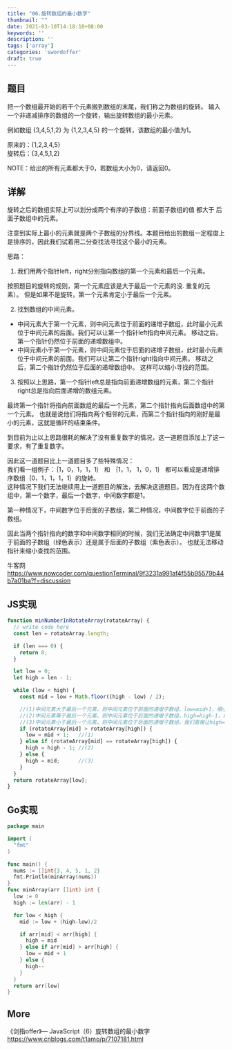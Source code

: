 ```yaml
---
title: "06.旋转数组的最小数字"
thumbnail: ""
date: 2021-03-10T14:18:18+08:00
keywords: ''
description: ''
tags: ['array']
categories: 'swordoffer'
draft: true
---
```


## 题目

把一个数组最开始的若干个元素搬到数组的末尾，我们称之为数组的旋转。
输入一个非递减排序的数组的一个旋转，输出旋转数组的最小元素。

例如数组 {3,4,5,1,2} 为 {1,2,3,4,5} 的一个旋转，该数组的最小值为1。

原来的：{1,2,3,4,5}  
旋转后：{3,4,5,1,2}  

NOTE：给出的所有元素都大于0，若数组大小为0，请返回0。

## 详解

旋转之后的数组实际上可以划分成两个有序的子数组：前面子数组的值 都大于 后面子数组中的元素。

注意到实际上最小的元素就是两个子数组的分界线。本题目给出的数组一定程度上是排序的，因此我们试着用二分查找法寻找这个最小的元素。

思路：

1. 我们用两个指针left，right分别指向数组的第一个元素和最后一个元素。

按照题目的旋转的规则，第一个元素应该是大于最后一个元素的没. 重复的元素）。
但是如果不是旋转，第一个元素肯定小于最后一个元素。

2. 找到数组的中间元素。

- 中间元素大于第一个元素，则中间元素位于前面的递增子数组，此时最小元素位于中间元素的后面。我们可以让第一个指针left指向中间元素。
移动之后，第一个指针仍然位于前面的递增数组中。
- 中间元素小于第一个元素，则中间元素位于后面的递增子数组，此时最小元素位于中间元素的前面。我们可以让第二个指针right指向中间元素。
移动之后，第二个指针仍然位于后面的递增数组中。
这样可以缩小寻找的范围。

3. 按照以上思路，第一个指针left总是指向前面递增数组的元素，第二个指针right总是指向后面递增的数组元素。

最终第一个指针将指向前面数组的最后一个元素，第二个指针指向后面数组中的第一个元素。
也就是说他们将指向两个相邻的元素，而第二个指针指向的刚好是最小的元素，这就是循环的结束条件。

到目前为止以上思路很耗的解决了没有重复数字的情况，这一道题目添加上了这一要求，有了重复数字。

因此这一道题目比上一道题目多了些特殊情况：  
我们看一组例子：｛1，0，1，1，1｝ 和 ｛1，1， 1，0，1｝   都可以看成是递增排序数组｛0，1，1，1，1｝的旋转。  
这种情况下我们无法继续用上一道题目的解法，去解决这道题目。因为在这两个数组中，第一个数字，最后一个数字，中间数字都是1。  

第一种情况下，中间数字位于后面的子数组，第二种情况，中间数字位于前面的子数组。

因此当两个指针指向的数字和中间数字相同的时候，我们无法确定中间数字1是属于前面的子数组（绿色表示）还是属于后面的子数组（紫色表示）。
也就无法移动指针来缩小查找的范围。

牛客网  
https://www.nowcoder.com/questionTerminal/9f3231a991af4f55b95579b44b7a01ba?f=discussion  

## JS实现

```javascript
function minNumberInRotateArray(rotateArray) {
  // write code here
  const len = rotateArray.length;

  if (len === 0) {
    return 0;
  }

  let low = 0;
  let high = len - 1;

  while (low < high) {
    const mid = low + Math.floor((high - low) / 2);

    //(1)中间元素大于最后一个元素，则中间元素位于前面的递增子数组，low=mid+1，缩小左边界
    //(2)中间元素等于最后一个元素，则中间元素位于后面的递增子数组，high=high-1，缩小右边界
    //(3)中间元素小于最后一个元素，则中间元素位于后面的递增子数组，我们直接让high=mid，缩小右边界
    if (rotateArray[mid] > rotateArray[high]) {
      low = mid + 1;   //(1)
    } else if (rotateArray[mid] == rotateArray[high]) {
      high = high - 1; //(2)
    } else {
      high = mid;      //(3)
    }
  }
  return rotateArray[low];
}
```

## Go实现

```go
package main

import (
  "fmt"
)

func main() {
  nums := []int{3, 4, 5, 1, 2}
  fmt.Println(minArray(nums))
}
func minArray(arr []int) int {
  low := 0
  high := len(arr) - 1

  for low < high {
    mid := low + (high-low)/2

    if arr[mid] < arr[high] {
      high = mid
    } else if arr[mid] > arr[high] {
      low = mid + 1
    } else {
      high--
    }
  }
  return arr[low]
}
```

## More

《剑指offer》— JavaScript（6）旋转数组的最小数字
https://www.cnblogs.com/t1amo/p/7107181.html
